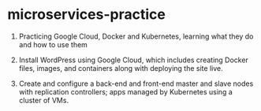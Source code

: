 # microservices-practice
1) Practicing Google Cloud, Docker and Kubernetes, learning what they do and how to use them

2) Install WordPress using Google Cloud, which includes creating Docker files, images, and containers along with deploying the site live.

2) Create and configure a back-end and front-end master and slave nodes with replication controllers; apps managed by Kubernetes using a cluster of VMs.
